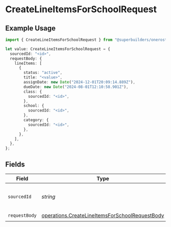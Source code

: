 # CreateLineItemsForSchoolRequest

## Example Usage

```typescript
import { CreateLineItemsForSchoolRequest } from "@superbuilders/oneroster/models/operations";

let value: CreateLineItemsForSchoolRequest = {
  sourcedId: "<id>",
  requestBody: {
    lineItems: [
      {
        status: "active",
        title: "<value>",
        assignDate: new Date("2024-12-01T20:09:14.889Z"),
        dueDate: new Date("2024-08-01T12:10:58.901Z"),
        class: {
          sourcedId: "<id>",
        },
        school: {
          sourcedId: "<id>",
        },
        category: {
          sourcedId: "<id>",
        },
      },
    ],
  },
};
```

## Fields

| Field                                                                                                            | Type                                                                                                             | Required                                                                                                         | Description                                                                                                      |
| ---------------------------------------------------------------------------------------------------------------- | ---------------------------------------------------------------------------------------------------------------- | ---------------------------------------------------------------------------------------------------------------- | ---------------------------------------------------------------------------------------------------------------- |
| `sourcedId`                                                                                                      | *string*                                                                                                         | :heavy_check_mark:                                                                                               | The sourcedId of the school                                                                                      |
| `requestBody`                                                                                                    | [operations.CreateLineItemsForSchoolRequestBody](../../models/operations/createlineitemsforschoolrequestbody.md) | :heavy_check_mark:                                                                                               | N/A                                                                                                              |